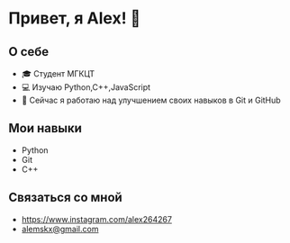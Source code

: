 # Привет, я Alex! 👋

## О себе
- 🎓 Студент МГКЦТ
- 💻 Изучаю Python,C++,JavaScript
- 🌱 Сейчас я работаю над улучшением своих навыков в Git и GitHub

## Мои навыки
- Python
- Git
- C++

## Связаться со мной
- https://www.instagram.com/alex264267
- alemskx@gmail.com
